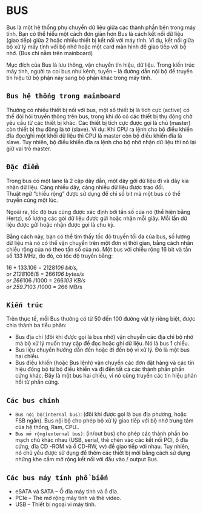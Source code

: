 # BUS
Bus là một hệ thống phụ chuyển dữ liệu giữa các thành phần bên trong máy tính. Bạn có thể hiểu một cách đơn giản hơn Bus là cách kết nối dữ liệu (giao tiếp) giữa 2 hoặc nhiều thiết bị kết nối với máy tính. Ví dụ, kết nối giữa bộ xử lý máy tính với bộ nhớ hoặc một card màn hình để giao tiếp với bộ nhớ. (Bus chỉ nằm trên mainboard)

Mục đích của Bus là lưu thông, vận chuyển tín hiệu, dữ liệu. Trong kiến trúc máy tính, người ta coi bus như kênh, tuyến – là đường dẫn nội bộ để truyền tín hiệu từ bộ phận này sang bộ phận khác trong máy tính.
## `Bus hệ thống trong mainboard`
Thường có nhiều thiết bị nối với bus, một số thiết bị là tích cực (active) có thể đòi hỏi truyền thông trên bus, trong khi đó có các thiết bị thụ động chờ yêu cầu từ các thiết bị khác. Các thiết bị tích cực được gọi là chủ (master) còn thiết bị thụ động là tớ (slave). Ví dụ: Khi CPU ra lệnh cho bộ điều khiển đĩa đọc/ghi một khối dữ liệu thì CPU là master còn bộ điều khiển đĩa là slave. Tuy nhiên, bộ điều khiển đĩa ra lệnh cho bộ nhớ nhận dữ liệu thì nó lại giữ vai trò master.
## `Đặc điểm`
Trong bus có một lane là 2 cặp dây dẫn, một dây gởi dữ liệu đi và dây kia nhận dữ liệu. Càng nhiều dây, càng nhiều dữ liệu được trao đổi.<br>
Thuật ngữ “chiều rộng” được sử dụng để chỉ số bit mà một bus có thể truyền cùng một lúc.

Ngoài ra, tốc độ bus cũng được xác định bởi tần số của nó (thể hiện bằng Hertz), số lượng các gói dữ liệu được gửi hoặc nhận mỗi giây. Mỗi lần dữ liệu được gửi hoặc nhận được gọi là chu kỳ.

Bằng cách này, bạn có thể tìm thấy tốc độ truyền tối đa của bus, số lượng dữ liệu mà nó có thể vận chuyển trên một đơn vị thời gian, bằng cách nhân chiều rộng của nó theo tần số của nó. Một bus với chiều rộng 16 bit và tần số 133 MHz, do đó, có tốc độ truyền bằng:

16 * 133.106 = 2128*106 bit/s,<br> 
or 2128*106/8 = 266*106 bytes/s <br>
or 266*106 /1000 = 266*103 KB/s <br>
or 259.7*103 /1000 = 266 MB/s
## `Kiến trúc`
Trên thực tế, mỗi Bus thường có từ 50 đến 100 đường vật lý riêng biệt, được chia thành ba tiểu phân:

- Bus địa chỉ (đôi khi được gọi là bus nhớ) vận chuyển các địa chỉ bộ nhớ mà bộ xử lý muốn truy cập để đọc hoặc ghi dữ liệu. Nó là bus 1 chiều.
- Bus liệu chuyển hướng dẫn đến hoặc đi đến bộ vi xử lý. Đó là một bus hai chiều.
- Bus điều khiển (hoặc Bus lệnh) vận chuyển các đơn đặt hàng và các tín hiệu đồng bộ từ bộ điều khiển và đi đến tất cả các thành phần phần cứng khác. Đây là một bus hai chiều, vì nó cũng truyền các tín hiệu phản hồi từ phần cứng.
## `Các bus chính`
- `Bus nội bộ(internal bus)`: (đôi khi được gọi là bus địa phương, hoặc FSB ngắn). Bus nội bộ cho phép bộ xử lý giao tiếp với bộ nhớ trung tâm của hệ thống, Ram, CPU..
- `Bus mở rộng(external bus)`: (in/out bus) cho phép các thành phần bo mạch chủ khác nhau (USB, serial, thẻ chèn vào các kết nối PCI, ổ đĩa cứng, đĩa CD -ROM và ổ CD-RW, vv) để giao tiếp với nhau. Tuy nhiên, nó chủ yếu được sử dụng để thêm các thiết bị mới bằng cách sử dụng những khe cắm mở rộng kết nối với đầu vào / output Bus.

## `Các bus máy tính phổ biến`
- eSATA và SATA – Ổ đĩa máy tính và ổ đĩa.
- PCIe – Thẻ mở rộng máy tính và thẻ video.
- USB – Thiết bị ngoại vi máy tính.